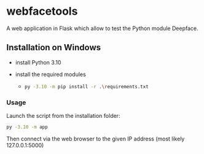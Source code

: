# webfacetools

A web application in Flask which allow to test the Python module Deepface.

## Installation on Windows

- install Python 3.10

- install the required modules

  - ```bash
    py -3.10 -m pip install -r .\requirements.txt
    ```

### Usage

Launch the script from the installation folder:

```bash
py -3.10 -m app
```

Then connect via the web browser to the given IP address (most likely 127.0.0.1:5000)
